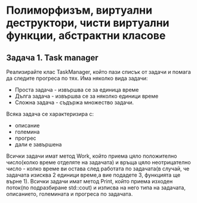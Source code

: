 # Полиморфизъм, виртуални деструктори, чисти виртуални функции, абстрактни класове

## Задача 1. Task manager

Реализирайте клас TaskManager, който пази списък от задачи и помага да следите прогреса по тях. 
Има няколко вида задачи: 
- Проста задача - извършва се за единица време
- Дълга задача - извършва се за няколко единици време
- Сложна задача - съдържа множество задачи.

Всяка задача се характеризира с:
- описание
- големина 
- прогрес
- дали е завършена

Всички задачи имат метод Work, който приема цяло положително число(колко време отделяте на задачата) и връща цяло неотрицателно число - колко време ви остава след работата по задачата(в случай, че задачата изисква 2 единици време,а вие подадете 3, функцията ще върне 1).
Всички задачи имат метод Print, който приема изходен поток(по подразбиране std::cout) и изписва на него типа на задачата, описанието, големината и прогреса по задачата.
